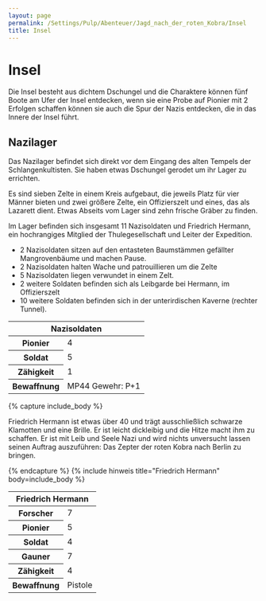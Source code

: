 ```yaml
---
layout: page
permalink: /Settings/Pulp/Abenteuer/Jagd_nach_der_roten_Kobra/Insel
title: Insel
---
```


# Insel

Die Insel besteht aus dichtem Dschungel und die Charaktere können fünf Boote am Ufer der Insel entdecken, wenn sie eine Probe auf Pionier mit 2 Erfolgen schaffen können sie auch die Spur der Nazis entdecken, die in das Innere der Insel führt.

## Nazilager

Das Nazilager befindet sich direkt vor dem Eingang des alten Tempels der Schlangenkultisten. Sie haben etwas Dschungel gerodet um ihr Lager zu errichten.

Es sind sieben Zelte in einem Kreis aufgebaut, die jeweils Platz für vier Männer bieten und zwei größere Zelte, ein Offizierszelt und eines, das als Lazarett dient. Etwas Abseits vom Lager sind zehn frische Gräber zu finden.

Im Lager befinden sich insgesamt 11 Nazisoldaten und Friedrich Hermann, ein hochrangiges Mitglied der Thulegesellschaft und Leiter der Expedition.

- 2 Nazisoldaten sitzen auf den entasteten Baumstämmen gefällter Mangrovenbäume und machen Pause.
- 2 Nazisoldaten halten Wache und patrouillieren um die Zelte
- 5 Nazisoldaten liegen verwundet in einem Zelt.
- 2 weitere Soldaten befinden sich als Leibgarde bei Hermann, im Offizierszelt
- 10 weitere Soldaten befinden sich in der unterirdischen Kaverne (rechter Tunnel).

<table>
<thead>
<tr><th colspan="2">Nazisoldaten</th></tr>
</thead>
<tbody>
<tr><th>Pionier</th><td>4</td></tr>
<tr><th>Soldat</th><td>5</td></tr>
<tr><th>Zähigkeit</th><td>1</td></tr>
<tr><th>Bewaffnung</th><td>MP44 Gewehr: P+1</td></tr>
</tbody>
</table>

{% capture include_body %}
<p>Friedrich Hermann ist etwas über 40 und trägt ausschließlich schwarze Klamotten und eine Brille. Er ist leicht dickleibig und die Hitze macht ihm zu schaffen. Er ist mit Leib und Seele Nazi und wird nichts unversucht lassen seinen Auftrag auszuführen: Das Zepter der roten Kobra nach Berlin zu bringen.</p>
{% endcapture %}
{% include hinweis title="Friedrich Hermann" body=include_body %}

<table>
<thead>
<tr><th colspan="2">Friedrich Hermann</th></tr>
</thead>
<tbody>
<tr><th>Forscher</th><td>7</td></tr>
<tr><th>Pionier</th><td>5</td></tr>
<tr><th>Soldat</th><td>4</td></tr>
<tr><th>Gauner</th><td>7</td></tr>
<tr><th>Zähigkeit</th><td>4</td></tr>
<tr><th>Bewaffnung</th><td>Pistole</td></tr>
</tbody>
</table>
